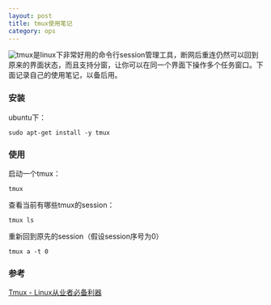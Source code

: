 ```yaml
---
layout: post
title: tmux使用笔记
category: ops
---
```


![tmux](/assets/tmux-logo.png)是linux下非常好用的命令行session管理工具，断网后重连仍然可以回到原来的界面状态，而且支持分窗，让你可以在同一个界面下操作多个任务窗口。下面记录自己的使用笔记，以备后用。

### 安装
ubuntu下：
```
sudo apt-get install -y tmux
```

### 使用
启动一个tmux：
```
tmux
```
查看当前有哪些tmux的session：
```
tmux ls
```
重新回到原先的session（假设session序号为0）
```
tmux a -t 0
```

### 参考
[Tmux - Linux从业者必备利器](http://cenalulu.github.io/linux/tmux/)
